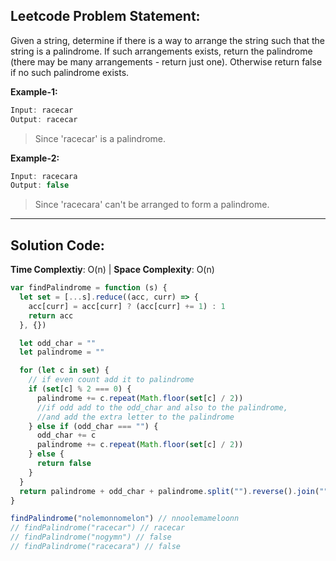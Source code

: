 ## Leetcode Problem Statement:

Given a string, determine if there is a way to arrange the string such that the string is a palindrome. If such arrangements exists, return the palindrome (there may be many arrangements - return just one). Otherwise return false if no such palindrome exists.

**Example-1:**

```javascript
Input: racecar
Output: racecar
```

> Since 'racecar' is a palindrome.

**Example-2:**

```javascript
Input: racecara
Output: false
```

> Since 'racecara' can't be arranged to form a palindrome.
---

## Solution Code:

**Time Complextiy**: O(n)  |   **Space Complexity**: O(n)

```javascript
var findPalindrome = function (s) {
  let set = [...s].reduce((acc, curr) => {
    acc[curr] = acc[curr] ? (acc[curr] += 1) : 1
    return acc
  }, {})

  let odd_char = ""
  let palindrome = ""

  for (let c in set) {
    // if even count add it to palindrome
    if (set[c] % 2 === 0) {
      palindrome += c.repeat(Math.floor(set[c] / 2))
      //if odd add to the odd_char and also to the palindrome,
      //and add the extra letter to the palindrome
    } else if (odd_char === "") {
      odd_char += c
      palindrome += c.repeat(Math.floor(set[c] / 2))
    } else {
      return false
    }
  }
  return palindrome + odd_char + palindrome.split("").reverse().join("")
}

findPalindrome("nolemonnomelon") // nnoolemameloonn
// findPalindrome("racecar") // racecar
// findPalindrome("nogymn") // false
// findPalindrome("racecara") // false
```
